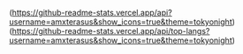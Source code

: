 (https://github-readme-stats.vercel.app/api?username=amxterasus&show_icons=true&theme=tokyonight)
(https://github-readme-stats.vercel.app/api/top-langs?username=amxterasus&show_icons=true&theme=tokyonight)
